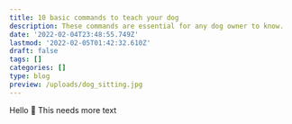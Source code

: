 ```yaml
---
title: 10 basic commands to teach your dog
description: These commands are essential for any dog owner to know.
date: '2022-02-04T23:48:55.749Z'
lastmod: '2022-02-05T01:42:32.610Z'
draft: false
tags: []
categories: []
type: blog
preview: /uploads/dog_sitting.jpg
---
```


Hello :tada: This needs more text